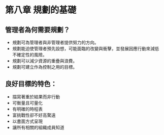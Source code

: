 # 第八章 規劃的基礎

## 管理者為何需要規劃？
* 規劃可為管理者與非管理者提供努力的方向。
* 規劃能迫使管理者預先設想，可能面臨的改變與衝擊，並發展因應行動來減低不確定性的風險。
* 規劃可以減少資源的重疊與浪費。
* 規劃可建立作為控制之用的目標。

## 良好目標的特色：
* 描寫著重於結果而非行動
* 可衡量且可量化 
* 有明確的時程表
* 富挑戰性卻不好高騖遠
* 以書面方式呈現
* 讓所有相關的組織成員知道
